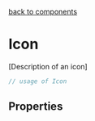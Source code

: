 [back to components](../README.md)

# Icon

[Description of an icon]

```javascript
// usage of Icon
```

## Properties
